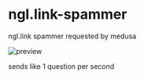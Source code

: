 # ngl.link-spammer
ngl.link spammer requested by medusa

![preview](https://i.ibb.co/wQB4r8w/image.png)

sends like 1 question per second
